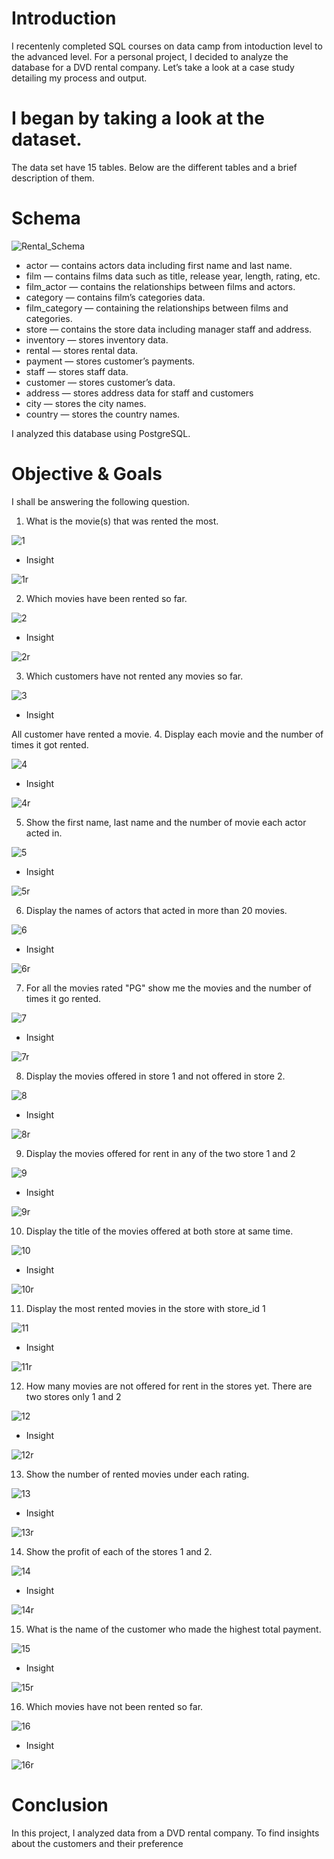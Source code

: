 # Introduction
I recentenly completed SQL courses on data camp from intoduction level to the advanced level. For a personal project, I decided to analyze the database for a DVD rental company. Let’s take a look at a case study detailing my process and output.

# I began by taking a look at the dataset. 
The data set have 15 tables.
Below are the different tables and a brief description of them.

# Schema
![Rental_Schema](https://user-images.githubusercontent.com/78624637/178349512-e5d50905-9b77-4535-819b-a89277ac2a1a.PNG)

* actor — contains actors data including first name and last name.
* film — contains films data such as title, release year, length, rating, etc.
* film_actor — contains the relationships between films and actors.
* category — contains film’s categories data.
* film_category — containing the relationships between films and categories.
* store — contains the store data including manager staff and address.
* inventory — stores inventory data.
* rental — stores rental data.
* payment — stores customer’s payments.
* staff — stores staff data.
* customer — stores customer’s data.
* address — stores address data for staff and customers
* city — stores the city names.
* country — stores the country names.

I analyzed this database using PostgreSQL.

# Objective & Goals
I shall be answering the following question.
1. What is the movie(s) that was rented the most.

![1](https://user-images.githubusercontent.com/78624637/178349823-babcad61-cf31-41d1-9e66-4bf0fca5ee26.PNG)

* Insight

![1r](https://user-images.githubusercontent.com/78624637/178349997-02658143-cfc3-423e-9d5f-853cab8d8f72.PNG)

2. Which movies have been rented so far.

![2](https://user-images.githubusercontent.com/78624637/178350215-bb433c90-59cf-454a-89c4-3ba1534118d7.PNG)

* Insight

![2r](https://user-images.githubusercontent.com/78624637/178350442-4d7e0c45-bb7c-4cdc-b833-85945c82c0c3.PNG)

3. Which customers have not rented any movies so far.

![3](https://user-images.githubusercontent.com/78624637/178354380-2a6a6a6c-c0c5-4ba2-892e-2c350a23eb16.PNG)

* Insight

All customer have rented a movie.
4. Display each movie and the number of times it got rented.

![4](https://user-images.githubusercontent.com/78624637/178350687-2b5a8311-f803-4556-bd4c-787197bf199d.PNG)

 * Insight
 
 ![4r](https://user-images.githubusercontent.com/78624637/178350939-c4a86894-c1b9-4117-b875-91ef5ff199e3.PNG)
 
5. Show the first name, last name and the number of movie each actor acted in.

![5](https://user-images.githubusercontent.com/78624637/178351171-68b4a092-17a8-4462-a6e5-d9c45f06ddfd.PNG)

* Insight

![5r](https://user-images.githubusercontent.com/78624637/178351460-4237f14e-04e5-40b7-88c3-8290be9680c3.PNG)


6. Display the names of actors that acted in more than 20 movies.

![6](https://user-images.githubusercontent.com/78624637/178351934-db7ba275-9030-4a24-a636-a296b5582474.PNG)


* Insight

![6r](https://user-images.githubusercontent.com/78624637/178351702-5ce4dbef-6786-45de-9d2d-41f92f1b95b0.PNG)


7. For all the movies rated "PG" show me the movies and the number of times it go rented.

![7](https://user-images.githubusercontent.com/78624637/178351956-c65c151f-e9b7-4871-abfe-911df53ec336.PNG)

* Insight

![7r](https://user-images.githubusercontent.com/78624637/178351990-1fff9665-8cac-4fa6-893e-814d80dbcf3b.PNG)

8. Display the movies offered in store 1 and not offered in store 2.

![8](https://user-images.githubusercontent.com/78624637/178352028-1034a355-e6bd-41db-a5dd-64bdb68bd921.PNG)

* Insight

![8r](https://user-images.githubusercontent.com/78624637/178352055-ff4a6c54-cb03-4da3-acea-6c93df5a9926.PNG)

9. Display the movies offered for rent in any of the two store 1 and 2

![9](https://user-images.githubusercontent.com/78624637/178352080-71f428a0-af42-4106-b21b-7f510eed6197.PNG)

* Insight

![9r](https://user-images.githubusercontent.com/78624637/178352101-90a62eb8-a69c-44b3-900a-a1e37e3d36b2.PNG)

10. Display the title of the movies offered at both store at same time.

![10](https://user-images.githubusercontent.com/78624637/178352126-1d7d061c-dfbe-46e4-83d8-bcc513739b90.PNG)

* Insight


![10r](https://user-images.githubusercontent.com/78624637/178352174-08168fe7-3e52-4fef-80df-db1791acad3d.PNG)


11. Display the most rented movies in the store with store_id 1


![11](https://user-images.githubusercontent.com/78624637/178352724-7573ba90-21f3-4a5f-99bd-e4d8c005861a.PNG)
 
 * Insight 
 
 ![11r](https://user-images.githubusercontent.com/78624637/178352765-2243b0c7-5fc3-460f-87dd-ea3c84fa553c.PNG)


12. How many movies are not offered for rent in the stores yet. There are two stores only 1 and 2

![12](https://user-images.githubusercontent.com/78624637/178352788-fc6c06c1-411b-496a-af09-a2338d123170.PNG)


* Insight


![12r](https://user-images.githubusercontent.com/78624637/178352842-d8d7b357-3548-4473-aa9b-c429fe56a902.PNG)

13. Show the number of rented movies under each rating.

![13](https://user-images.githubusercontent.com/78624637/178352880-94f8ae45-6171-4856-8f2a-8086b679c3b4.PNG)


* Insight


![13r](https://user-images.githubusercontent.com/78624637/178352903-83b7f27d-23c1-4587-a4ee-7bdd39bea884.PNG)

14. Show the profit of each of the stores 1 and 2.


![14](https://user-images.githubusercontent.com/78624637/178352935-0bed37a3-2e37-44ae-bb85-53af81b12912.PNG)

* Insight


![14r](https://user-images.githubusercontent.com/78624637/178352964-2eeae562-a110-41b8-8165-e1ff470bd63d.PNG)


15. What is the name of the customer who made the highest total payment.

![15](https://user-images.githubusercontent.com/78624637/178352993-42767559-807b-42a0-930a-d716434a9927.PNG)

* Insight


![15r](https://user-images.githubusercontent.com/78624637/178353029-f2eab501-5d8e-4176-a638-14d1cf55654a.PNG)

16. Which movies have not been rented so far.


![16](https://user-images.githubusercontent.com/78624637/178353061-c476f874-f325-443f-897e-435a0b1b962c.PNG)

* Insight


![16r](https://user-images.githubusercontent.com/78624637/178353077-ebbecc4b-0db0-465c-a1c0-9d4d85e1a89f.PNG)

# Conclusion

In this project, I analyzed data from a DVD rental company. To find insights about the customers and their preference


